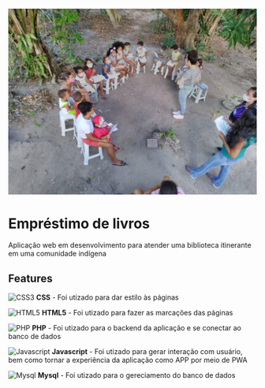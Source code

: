 ![Biblioteca](aula1.jpg)
# Empréstimo de livros
Aplicação web em desenvolvimento para atender uma biblioteca itinerante em uma comunidade indígena

## Features
![CSS3](https://img.shields.io/badge/CSS3-1572B6?style=for-the-badge&logo=css3&logoColor=white) **CSS** - Foi utizado para dar estilo às páginas

![HTML5](https://img.shields.io/badge/HTML5-E34F26?style=for-the-badge&logo=html5&logoColor=white) **HTML5** - Foi utizado para fazer as marcações das páginas

![PHP](https://img.shields.io/badge/PHP-777BB4?style=for-the-badge&logo=php&logoColor=white) **PHP** - Foi utizado para o backend da aplicação e se conectar ao banco de dados

![Javascript](https://img.shields.io/badge/JavaScript-323330?style=for-the-badge&logo=javascript&logoColor=F7DF1E) **Javascript** - Foi utizado para gerar interação com usuário, bem como tornar a experiência da aplicação como APP por meio de PWA

![Mysql](https://img.shields.io/badge/MySQL-00000F?style=for-the-badge&logo=mysql&logoColor=white) **Mysql** - Foi utizado para o gereciamento do banco de dados

